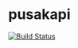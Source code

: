 # pusakapi
[![Build Status](https://travis-ci.org/depapp/pusakapi.svg?branch=main)](https://travis-ci.org/depapp/pusakapi)
